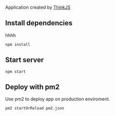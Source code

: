 
Application created by [ThinkJS](http://www.thinkjs.org)

## Install dependencies
hhhh
```
npm install
```

## Start server

```
npm start
```

## Deploy with pm2

Use pm2 to deploy app on production enviroment.

```
pm2 startOrReload pm2.json
```
